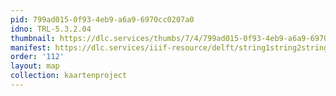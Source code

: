 ```yaml
---
pid: 799ad015-0f93-4eb9-a6a9-6970cc0207a0
idno: TRL-5.3.2.04
thumbnail: https://dlc.services/thumbs/7/4/799ad015-0f93-4eb9-a6a9-6970cc0207a0/full/400,339/0/default.jpg
manifest: https://dlc.services/iiif-resource/delft/string1string2string3/kaartenproject-2007/TRL-5.3.2.04
order: '112'
layout: map
collection: kaartenproject
---
```

